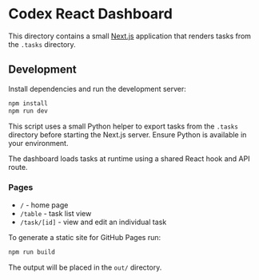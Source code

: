 # Codex React Dashboard

This directory contains a small [Next.js](https://nextjs.org/) application that renders tasks from the `.tasks` directory.

## Development

Install dependencies and run the development server:

```bash
npm install
npm run dev
```

This script uses a small Python helper to export tasks from the `.tasks`
directory before starting the Next.js server. Ensure Python is available in your
environment.

The dashboard loads tasks at runtime using a shared React hook and API route.

### Pages

- `/` - home page
- `/table` - task list view
- `/task/[id]` - view and edit an individual task

To generate a static site for GitHub Pages run:

```bash
npm run build
```

The output will be placed in the `out/` directory.
